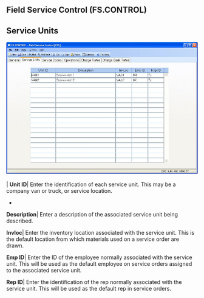 ## Field Service Control (FS.CONTROL)
<PageHeader />

## Service Units

![](./FS-CONTROL-2.jpg)

| **Unit ID**|  Enter the identification of each service unit. This may be a
company van or truck, or service location.

-  
**Description**|  Enter a description of the associated service unit being
described.

**Invloc**|  Enter the inventory location associated with the service unit.
This is the default location from which materials used on a service order are
drawn.

**Emp ID**|  Enter the ID of the employee normally associated with the service
unit. This will be used as the default employee on service orders assigned to
the associated service unit.

**Rep ID**|  Enter the identification of the rep normally associated with the
service unit. This will be used as the default rep in service orders.


<badge text= "Version 8.10.57 " vertical="middle" />

<PageFooter />

